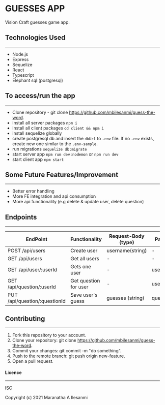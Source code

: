 # GUESSES APP

Vision Craft guesses game app.

## Technologies Used

---

-   Node.js
-   Express
-   Sequelize
-   React
-   Typescript
-   Elephant sql (postgresql)

## To access/run the app

---

-   Clone repository - git clone https://github.com/mbilesanmi/guess-the-word.
-   install all server packages `npm i`
-   install all client packages `cd client && npm i`
-   install sequelize globally
-   create postgresql db and insert the `dbUrl` to `.env` file. If no `.env` exists, create new one similar to the `.env-sample`.
-   run migrations `sequelize db:migrate`
-   start server app `npm run dev:nodemon` or `npm run dev`
-   start client app `npm start`

## Some Future Features/Improvement

---

-   Better error handling
-   More FE integration and api consumption
-   More api functionality (e.g delete & update user, delete question)

## Endpoints

---

| EndPoint                      | Functionality         | Request-Body (type) | Params     |
| ----------------------------- | --------------------- | ------------------- | ---------- |
| POST /api/users               | Create user           | username(string)    | -          |
| GET /api/users                | Get all users         | -                   | -          |
| GET /api/user/:userId         | Gets one user         | -                   | userId     |
| GET /api/question/:userId     | Get question for user | -                   | userId     |
| PUT /api/question/:questionId | Save user's guess     | guesses (string)    | questionId |

## Contributing

---

1. Fork this repository to your account.
2. Clone your repository: git clone https://github.com/mbilesanmi/guess-the-word.
3. Commit your changes: git commit -m "do something".
4. Push to the remote branch: git push origin new-feature.
5. Open a pull request.

#### Licence

---

ISC

Copyright (c) 2021 Maranatha A Ilesanmi
